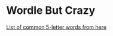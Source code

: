 # Wordle But Crazy

[List of common 5-letter words from here](https://gist.github.com/shmookey/b28e342e1b1756c4700f42f17102c2ff)
